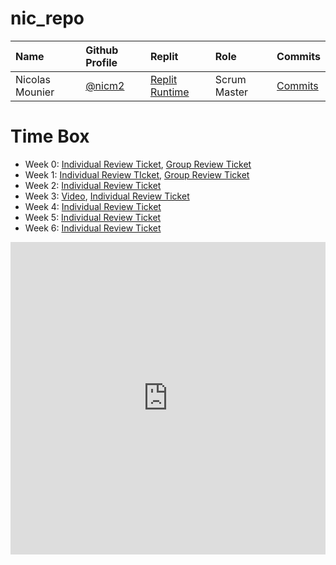 # nic_repo 

Name | Github Profile | Replit | Role | Commits |
| :---- | :---- | :---- | :---- | :---- |
| Nicolas Mounier | [@nicm2](https://github.com/nicm2) | [Replit Runtime](https://replit.com/@nicm21/nicrepo-3) | Scrum Master | [Commits](https://github.com/Reem57/n224-too/graphs/contributors) |

# Time Box 

- Week 0: [Individual Review Ticket](https://github.com/nicm2/nic_repo/issues/1), [Group Review Ticket](https://github.com/Reem57/n224-too/issues/1)
- Week 1: [Individual Review TIcket](https://github.com/nicm2/nic_repo/issues/2), [Group Review Ticket](https://github.com/Reem57/n224-too/issues/6)
- Week 2: [Individual Review Ticket](https://github.com/nicm2/nic_repo/issues/3)
- Week 3: [Video](https://drive.google.com/file/d/1NahKGmKcQP8UsqvYuZ6CB2Q8hkvj64LI/view?usp=sharing), [Individual Review Ticket](https://github.com/nicm2/nic_repo/issues/5)
- Week 4: [Individual Review Ticket](https://github.com/nicm2/nic_repo/issues/6)
- Week 5: [Individual Review Ticket](https://github.com/nicm2/nic_repo/issues/7)
- Week 6: [Individual Review Ticket](https://github.com/nicm2/nic_repo/issues/8)
<iframe frameborder="0" width="100%" height="500px" src="https://replit.com/@nicm21/nicrepo-3?embed=true"></iframe>
